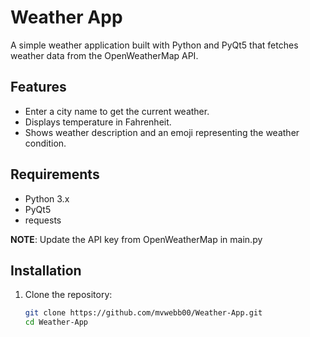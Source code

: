 # Weather App

A simple weather application built with Python and PyQt5 that fetches weather data from the OpenWeatherMap API.

## Features

- Enter a city name to get the current weather.
- Displays temperature in Fahrenheit.
- Shows weather description and an emoji representing the weather condition.

## Requirements

- Python 3.x
- PyQt5
- requests

**NOTE**: Update the API key from OpenWeatherMap in main.py

## Installation

1. Clone the repository:

   ```sh
   git clone https://github.com/mvwebb00/Weather-App.git
   cd Weather-App
